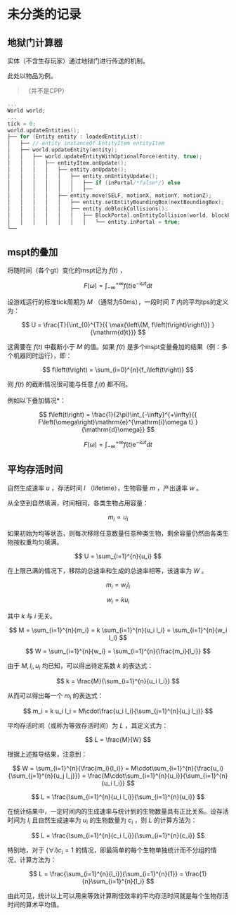# 未分类的记录

## 地狱门计算器

实体（不含生存玩家）通过地狱门进行传送的机制。

此处以物品为例。

> （并不是CPP）

```cpp
...
World world;
...
tick = 0;
world.updateEntities();
├── for (Entity entity : loadedEntityList):
│   ├── // entity instanceOf EntityItem entityItem
│   ├── world.updateEntity(entity);
│   │   ├── world.updateEntityWithOptionalForce(entity, true);
│   │   │   ├── entityItem.onUpdate();
│   │   │   │   ├── entity.onUpdate();
│   │   │   │   │   ├── entity.onEntityUpdate();
│   │   │   │   │   │   ├── if (inPortal/*false*/) else
│   │   │   │   │   │   ├── 
│   │   │   │   ├── entity.move(SELF, motionX, motionY, motionZ);
│   │   │   │   │   ├── entity.setEntityBoundingBox(nextBoundingBox);
│   │   │   │   │   ├── entity.doBlockCollisions();
│   │   │   │   │   │   ├── BlockPortal.onEntityCollision(world, blockPos, blockState, entity);
│   │   │   │   │   │   │   └── entity.inPortal = true;
└── 
```

## mspt的叠加

将随时间（各个gt）变化的mspt记为 $f\left(t\right)$ ，

$$
F\left(\omega\right) = \int_{-\infty}^{+\infty}{{
    f\left(t\right)\mathrm{e}^{-\mathrm{i}\omega t}
}{\mathrm{d}t}}
$$

设游戏运行的标准tick周期为 $M$ （通常为50ms），一段时间 $T$ 内的平均tps的定义为：

$$
U = \frac{T}{\int_{0}^{T}{{
    \max{\left\{M, f\left(t\right)\right\}}
}{\mathrm{d}t}}}
$$

这需要在 $f\left(t\right)$ 中截断小于 $M$ 的值。如果 $f\left(t\right)$ 是多个mspt变量叠加的结果（例：多个机器同时运行），即：

$$
f\left(t\right) = \sum_{i=0}^{n}{f_i\left(t\right)}
$$

则 $f\left(t\right)$ 的截断情况很可能与任意 $f_i\left(t\right)$ 都不同。

例如以下叠加情况*：

$$
f\left(t\right) = \frac{1}{2\pi}\int_{-\infty}^{+\infty}{{
    F\left(\omega\right)\mathrm{e}^{\mathrm{i}\omega t}
}{\mathrm{d}\omega}}
$$

$$
F\left(\omega\right) = \int_{-\infty}^{+\infty}{{
    f\left(t\right)\mathrm{e}^{-\mathrm{i}\omega t}
}{\mathrm{d}t}}
$$

## 平均存活时间

自然生成速率 $u$ ，存活时间 $l$ （lifetime），生物容量 $m$ ，产出速率 $w$ 。

从全空到自然填满，时间相同，各类生物占用容量：

$$m_i\propto u_i$$

如果初始为均等状态，则每次移除任意数量任意种类生物，剩余容量仍然由各类生物按权重均匀填满。

$$
U = \sum_{i=1}^{n}{u_i}
$$

在上限已满的情况下，移除的总速率和生成的总速率相等，该速率为 $W$ 。

$$m_i = w_i l_i$$

$$ w_i = k u_i$$

其中 $k$ 与 $i$ 无关。

$$
M = \sum_{i=1}^{n}{m_i} = k \sum_{i=1}^{n}{u_i l_i}
= \sum_{i=1}^{n}{w_i l_i}
$$

$$
W = \sum_{i=1}^{n}{w_i} = \sum_{i=1}^{n}{\frac{m_i}{l_i}}
$$

由于 $M, l_i, u_i$ 均已知，可以得出待定系数 $k$ 的表达式：

$$
k = \frac{M}{\sum_{i=1}^{n}{u_i l_i}}
$$

从而可以得出每一个 $m_i$ 的表达式：

$$
m_i = k u_i l_i = M\cdot\frac{u_i l_i}{\sum_{j=1}^{n}{u_j l_j}}
$$

平均存活时间（或称为等效存活时间）为 $L$ ，其定义式为：

$$
L = \frac{M}{W}
$$

根据上述推导结果，注意到：

$$
W = \sum_{i=1}^{n}{\frac{m_i}{l_i}}
= M\cdot\sum_{i=1}^{n}{\frac{u_i}{\sum_{j=1}^{n}{u_j l_j}}}
= \frac{M\cdot\sum_{i=1}^{n}{u_i}}{\sum_{i=1}^{n}{u_i l_i}}
$$

$$
L = \frac{\sum_{i=1}^{n}{u_i l_i}}{\sum_{i=1}^{n}{u_i}}
$$

在统计结果中，一定时间内的生成速率与统计到的生物数量具有正比关系。设存活时间为 $l_i$ 且自然生成速率为 $u_i$ 的生物数量为 $c_i$ ，则 $L$ 的计算方法为：

$$
L = \frac{\sum_{i=1}^{n}{c_i l_i}}{\sum_{i=1}^{n}{c_i}}
$$

特别地，对于 $\left(\forall i\right)c_i = 1$ 的情况，即最简单的每个生物单独统计而不分组的情况，计算方法为：

$$
L = \frac{\sum_{i=1}^{n}{l_i}}{\sum_{i=1}^{n}{1}}
= \frac{1}{n}\sum_{i=1}^{n}{l_i}
$$

由此可见，统计以上可以用来等效计算刷怪效率的平均存活时间就是每个生物存活时间的算术平均值。
